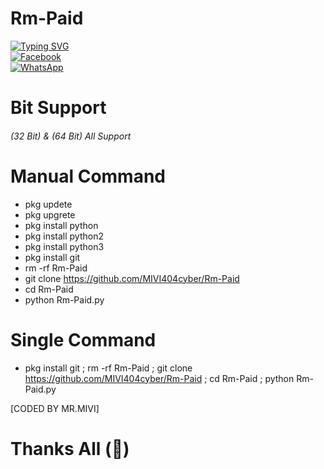 # Rm-Paid
[![Typing SVG](https://readme-typing-svg.demolab.com?font=Fira+Code&pause=1000&color=00F720&width=435&lines=MR.MIVI+RANDOM+CLONING+Tool;THIS+TOOL+IS+FULL+FREE;Follow+My+Github)](https://git.io/typing-svg)
<br> [![Facebook](https://img.shields.io/badge/Facebook-Raj-blue?style=flat-square&logo=facebook)](https://www.facebook.com/mr.rohman.129)<br> [![WhatsApp](https://img.shields.io/badge/WhatsApp-Mr.MIVI-blue?style=flat-square&logo=WhatsApp)](https://wa.me/+8801741033194?)
# Bit Support
###### (32 Bit) & (64 Bit) All Support
# Manual Command
- pkg updete
- pkg upgrete
- pkg install python
- pkg install python2
- pkg install python3
- pkg install git
- rm -rf Rm-Paid
- git clone https://github.com/MIVI404cyber/Rm-Paid
- cd Rm-Paid
- python Rm-Paid.py
# Single Command
- pkg install git ; rm -rf Rm-Paid ; git clone https://github.com/MIVI404cyber/Rm-Paid ; cd Rm-Paid ; python Rm-Paid.py

 [CODED BY MR.MIVI]

# Thanks All (💝)
